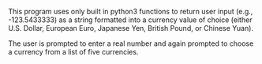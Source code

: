 This program uses only built in python3 functions to return user input (e.g., -123.5433333) as a string formatted into a currency value of choice (either U.S. Dollar, European Euro, Japanese Yen, British Pound, or Chinese Yuan).  

The user is prompted to enter a real number and again prompted to choose a currency from a list of five currencies.
